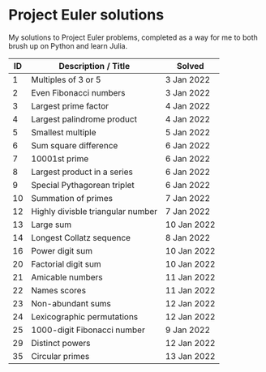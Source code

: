 # Project Euler solutions

My solutions to Project Euler problems, completed as a way for me to both brush up on Python and learn Julia.

| ID    | Description / Title                   | Solved        |
|----   |-----------------------------------    |------------   |
| 1     | Multiples of 3 or 5                   | 3 Jan 2022    |
| 2     | Even Fibonacci numbers                | 3 Jan 2022    |
| 3     | Largest prime factor                  | 4 Jan 2022    |
| 4     | Largest palindrome product            | 4 Jan 2022    |
| 5     | Smallest multiple                     | 5 Jan 2022    |
| 6     | Sum square difference                 | 6 Jan 2022    |
| 7     | 10001st prime                         | 6 Jan 2022    |
| 8     | Largest product in a series           | 6 Jan 2022    |
| 9     | Special Pythagorean triplet           | 6 Jan 2022    |
| 10    | Summation of primes                   | 7 Jan 2022    |
| 12    | Highly divisble triangular number     | 7 Jan 2022    |
| 13    | Large sum                             | 10 Jan 2022   |
| 14    | Longest Collatz sequence              | 8 Jan 2022    |
| 16    | Power digit sum                       | 10 Jan 2022   |
| 20    | Factorial digit sum                   | 10 Jan 2022   |
| 21    | Amicable numbers                      | 11 Jan 2022   |
| 22    | Names scores                          | 11 Jan 2022   |
| 23    | Non-abundant sums                     | 12 Jan 2022   |
| 24    | Lexicographic permutations            | 12 Jan 2022   |
| 25    | 1000-digit Fibonacci number           | 9 Jan 2022    |
| 29    | Distinct powers                       | 12 Jan 2022   |
| 35    | Circular primes                       | 13 Jan 2022   |

